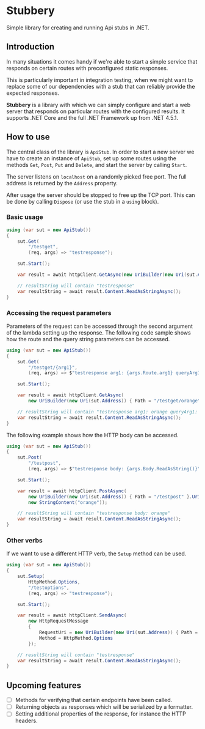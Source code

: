 # Stubbery

Simple library for creating and running Api stubs in .NET.

## Introduction

In many situations it comes handy if we're able to start a simple service that responds on certain routes with preconfigured static responses.

This is particularly important in integration testing, when we might want to replace some of our dependencies with a stub that can reliably provide the expected responses.

**Stubbery** is a library with which we can simply configure and start a web server that responds on particular routes with the configured results.
It supports .NET Core and the full .NET Framework up from .NET 4.5.1.

## How to use

The central class of the library is `ApiStub`. In order to start a new server we have to create an instance of `ApiStub`, set up some routes using the methods `Get`, `Post`, `Put` and `Delete`, and start the server by calling `Start`.

The server listens on `localhost` on a randomly picked free port. The full address is returned by the `Address` property.

After usage the server should be stopped to free up the TCP port. This can be done by calling `Dispose` (or use the stub in a `using` block).

### Basic usage

```csharp
using (var sut = new ApiStub())
{
    sut.Get(
        "/testget",
        (req, args) => "testresponse");

    sut.Start();

    var result = await httpClient.GetAsync(new UriBuilder(new Uri(sut.Address)) { Path = "/testget" }.Uri);

    // resultString will contain "testresponse"
    var resultString = await result.Content.ReadAsStringAsync();
}
```

### Accessing the request parameters

Parameters of the request can be accessed through the second argument of the lambda setting up the response. The following code sample shows how the route and the query string parameters can be accessed.

```csharp
using (var sut = new ApiStub())
{
    sut.Get(
        "/testget/{arg1}",
        (req, args) => $"testresponse arg1: {args.Route.arg1} queryArg1: {args.Query.queryArg1}");

    sut.Start();

    var result = await httpClient.GetAsync(
        new UriBuilder(new Uri(sut.Address)) { Path = "/testget/orange", Query = "?queryArg1=melon" }.Uri);

    // resultString will contain "testresponse arg1: orange queryArg1: melon"
    var resultString = await result.Content.ReadAsStringAsync();
}
```

The following example shows how the HTTP body can be accessed.

```csharp
using (var sut = new ApiStub())
{
    sut.Post(
        "/testpost",
        (req, args) => $"testresponse body: {args.Body.ReadAsString()}");

    sut.Start();

    var result = await httpClient.PostAsync(
        new UriBuilder(new Uri(sut.Address)) { Path = "/testpost" }.Uri,
        new StringContent("orange"));

    // resultString will contain "testresponse body: orange"
    var resultString = await result.Content.ReadAsStringAsync();
}
```

### Other verbs

If we want to use a different HTTP verb, the `Setup` method can be used.

```csharp
using (var sut = new ApiStub())
{
    sut.Setup(
        HttpMethod.Options,
        "/testoptions",
        (req, args) => "testresponse");

    sut.Start();

    var result = await httpClient.SendAsync(
        new HttpRequestMessage
        {
            RequestUri = new UriBuilder(new Uri(sut.Address)) { Path = "/testoptions" }.Uri,
            Method = HttpMethod.Options
        });

    // resultString will contain "testresponse"
    var resultString = await result.Content.ReadAsStringAsync();
}
```

## Upcoming features

 - [ ] Methods for verifying that certain endpoints have been called.
 - [ ] Returning objects as responses which will be serialized by a formatter.
 - [ ] Setting additional properties of the response, for instance the HTTP headers.
